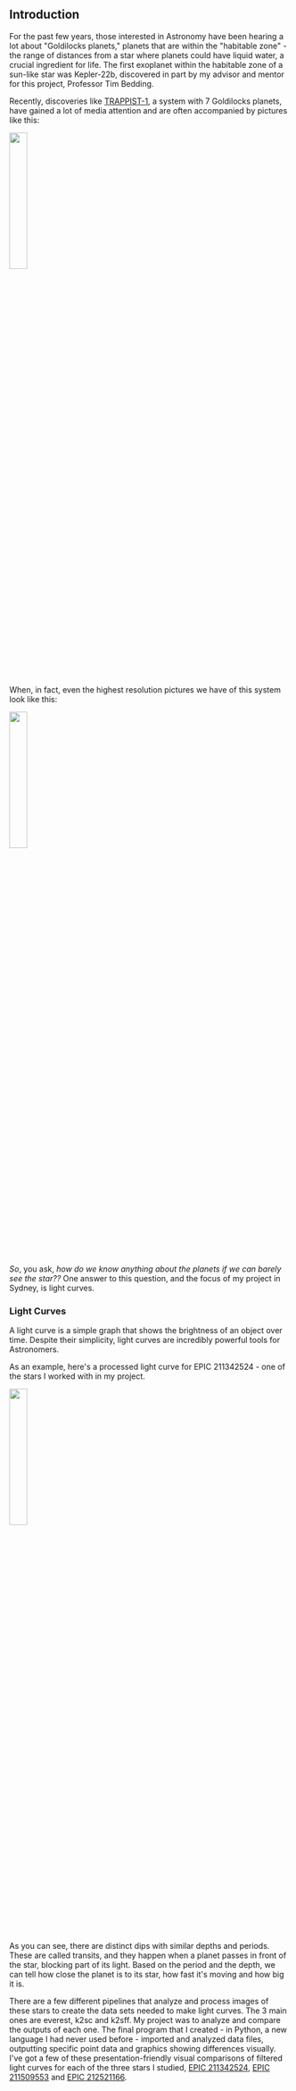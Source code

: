 ## Introduction
For the past few years, those interested in Astronomy have been hearing a lot about "Goldilocks planets," planets that are within the "habitable zone" - the range of distances from a star where planets could have liquid water, a crucial ingredient for life. The first exoplanet within the habitable zone of a sun-like star was Kepler-22b, discovered in part by my advisor and mentor for this project, Professor Tim Bedding.

Recently, discoveries like [TRAPPIST-1](https://en.wikipedia.org/wiki/TRAPPIST-1), a system with 7 Goldilocks planets, have gained a lot of media attention and are often accompanied by pictures like this:

<img src='/projects/sydney/trappist-1_2.jpg' style='width:25% !important;'/>

When, in fact, even the highest resolution pictures we have of this system look like this:

<img src='/projects/sydney/trappist-1.jpg' style='width:25% !important;'/>

*So*, you ask, *how do we know anything about the planets if we can barely see the star??* One answer to this question, and the focus of my project in Sydney, is light curves.

### Light Curves
A light curve is a simple graph that shows the brightness of an object over time. Despite their simplicity, light curves are incredibly powerful tools for Astronomers.

As an example, here's a processed light curve for EPIC 211342524 - one of the stars I worked with in my project.

<img src='/projects/sydney/k2sc-curve.jpg' style='width:25% !important;'/>

As you can see, there are distinct dips with similar depths and periods. These are called transits, and they happen when a planet passes in front of the star, blocking part of its light. Based on the period and the depth, we can tell how close the planet is to its star, how fast it's moving and how big it is.

There are a few different pipelines that analyze and process images of these stars to create the data sets needed to make light curves. The 3 main ones are everest, k2sc and k2sff. My project was to analyze and compare the outputs of each one. The final program that I created - in Python, a new language I had never used before - imported and analyzed data files, outputting specific point data and graphics showing differences visually. I've got a few of these presentation-friendly visual comparisons of filtered light curves for each of the three stars I studied, [EPIC 211342524](EPIC_211342524), [EPIC 211509553](EPIC_211509553) and [EPIC 212521166](EPIC_212521166).